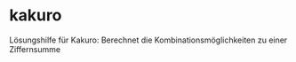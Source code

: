 kakuro
======

Lösungshilfe für Kakuro: Berechnet die Kombinationsmöglichkeiten zu einer Ziffernsumme
